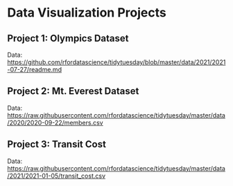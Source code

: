 # Data Visualization Projects

## Project 1: Olympics Dataset
Data: https://github.com/rfordatascience/tidytuesday/blob/master/data/2021/2021-07-27/readme.md

## Project 2: Mt. Everest Dataset
Data: https://raw.githubusercontent.com/rfordatascience/tidytuesday/master/data/2020/2020-09-22/members.csv

## Project 3: Transit Cost
Data: https://raw.githubusercontent.com/rfordatascience/tidytuesday/master/data/2021/2021-01-05/transit_cost.csv
